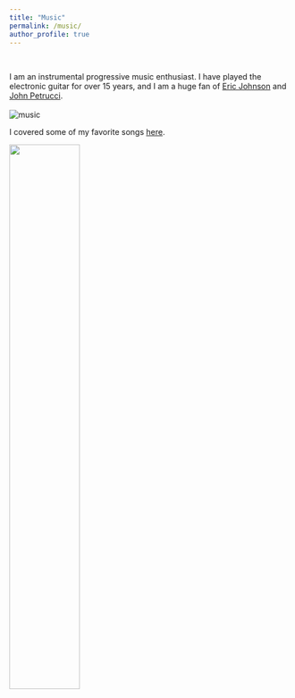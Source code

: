 ```yaml
---
title: "Music"
permalink: /music/
author_profile: true
---
```


<br>

I am an instrumental progressive music enthusiast. I have played the electronic guitar for over 15 years, and I am a
huge fan of <a href="EJ">Eric Johnson</a> and <a href="JP">John Petrucci</a>.
\
\
![music](https://jaehochang92.github.io/images/music.png?raw=true)

I covered some of my favorite songs <a href='my'>here</a>.

<img src='https://jaehochang92.github.io/images/fender-elite-autumn-blaze.png' width='50%'>